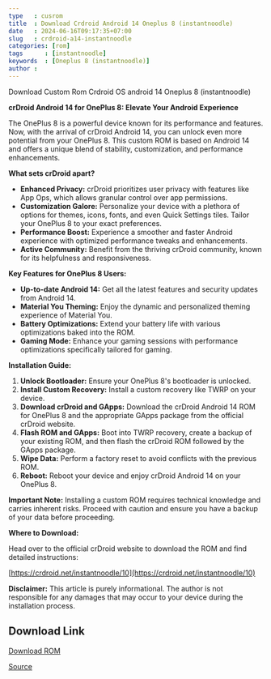 ```yaml
---
type   : cusrom
title  : Download Crdroid Android 14 Oneplus 8 (instantnoodle)
date   : 2024-06-16T09:17:35+07:00
slug   : crdroid-a14-instantnoodle
categories: [rom]
tags      : [instantnoodle]
keywords  : [Oneplus 8 (instantnoodle)]
author :
---
```


Download Custom Rom Crdroid OS android 14 Oneplus 8 (instantnoodle)

**crDroid Android 14 for OnePlus 8: Elevate Your Android Experience**

The OnePlus 8 is a powerful device known for its performance and features. Now, with the arrival of crDroid Android 14, you can unlock even more potential from your OnePlus 8. This custom ROM is based on Android 14 and offers a unique blend of stability, customization, and performance enhancements.

**What sets crDroid apart?**

* **Enhanced Privacy:** crDroid prioritizes user privacy with features like App Ops, which allows granular control over app permissions.
* **Customization Galore:** Personalize your device with a plethora of options for themes, icons, fonts, and even Quick Settings tiles. Tailor your OnePlus 8 to your exact preferences.
* **Performance Boost:** Experience a smoother and faster Android experience with optimized performance tweaks and enhancements.
* **Active Community:** Benefit from the thriving crDroid community, known for its helpfulness and responsiveness.

**Key Features for OnePlus 8 Users:**

* **Up-to-date Android 14:** Get all the latest features and security updates from Android 14.
* **Material You Theming:** Enjoy the dynamic and personalized theming experience of Material You.
* **Battery Optimizations:** Extend your battery life with various optimizations baked into the ROM.
* **Gaming Mode:** Enhance your gaming sessions with performance optimizations specifically tailored for gaming.

**Installation Guide:**

1. **Unlock Bootloader:** Ensure your OnePlus 8's bootloader is unlocked.
2. **Install Custom Recovery:** Install a custom recovery like TWRP on your device.
3. **Download crDroid and GApps:** Download the crDroid Android 14 ROM for OnePlus 8 and the appropriate GApps package from the official crDroid website.
4. **Flash ROM and GApps:** Boot into TWRP recovery, create a backup of your existing ROM, and then flash the crDroid ROM followed by the GApps package.
5. **Wipe Data:** Perform a factory reset to avoid conflicts with the previous ROM.
6. **Reboot:** Reboot your device and enjoy crDroid Android 14 on your OnePlus 8.

**Important Note:** Installing a custom ROM requires technical knowledge and carries inherent risks. Proceed with caution and ensure you have a backup of your data before proceeding.

**Where to Download:**

Head over to the official crDroid website to download the ROM and find detailed instructions:

[https://crdroid.net/instantnoodle/10](https://crdroid.net/instantnoodle/10)

**Disclaimer:** This article is purely informational. The author is not responsible for any damages that may occur to your device during the installation process.

## Download Link
[Download ROM](https://sourceforge.net/projects/crdroid/files/instantnoodle/10.x/)

[Source](https://crdroid.net/instantnoodle/9)


